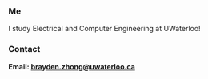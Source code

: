 ### Me
I study Electrical and Computer Engineering at UWaterloo!

### Contact

**Email: [brayden.zhong@uwaterloo.ca](mailto:brayden.zhong@uwaterloo.ca)**
